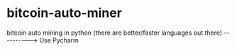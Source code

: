 # bitcoin-auto-miner
 bitcoin auto mining in python (there are better/faster languages out there) 
----------> Use Pycharm
